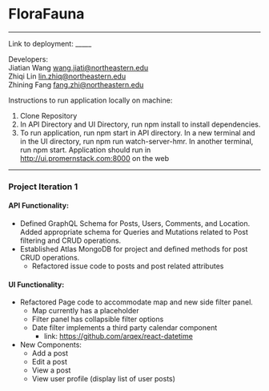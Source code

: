 # FloraFauna
----
Link to deployment: _____

Developers:  
Jiatian Wang wang.jiati@northeastern.edu  
Zhiqi Lin lin.zhiq@northeastern.edu  
Zhining Fang fang.zhi@northeastern.edu  

Instructions to run application locally on machine:  
1. Clone Repository
2. In API Directory and UI Directory, run npm install to install dependencies.
3. To run application, run npm start in API directory. In a new terminal and in the UI directory, 
   run npm run watch-server-hmr. In another terminal, run npm start.
Application should run in http://ui.promernstack.com:8000 on the web
   
---
### Project Iteration 1

#### API Functionality:
* Defined GraphQL Schema for Posts, Users, Comments, and Location. Added appropriate schema for
  Queries and Mutations related to Post filtering and CRUD operations.
* Established Atlas MongoDB for project and defined methods for post CRUD operations.
    * Refactored issue code to posts and post related attributes
    

#### UI Functionality:
* Refactored Page code to accommodate map and new side filter panel. 
    * Map currently has a placeholder
    * Filter panel has collapsible filter options
    * Date filter implements a third party calendar component
        * link: https://github.com/arqex/react-datetime
* New Components:
    * Add a post
    * Edit a post
    * View a post
    * View user profile (display list of user posts)
